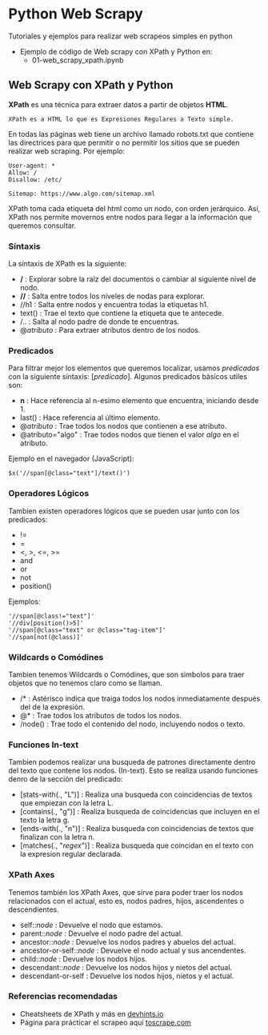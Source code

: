 # Python Web Scrapy
Tutoriales y ejemplos para realizar web scrapeos simples en python

* Ejemplo de código de Web scrapy con XPath y Python en:
    * 01-web_scrapy_xpath.ipynb

## Web Scrapy con XPath y Python

**XPath** es una técnica para extraer datos a partir de objetos **HTML**. 

    XPath es a HTML lo que es Expresiones Regulares a Texto simple.
    
En todas las páginas web tiene un archivo llamado robots.txt que contiene las directrices para que permitir o no permitir los sitios que se pueden realizar web scraping. Por ejemplo:

```
User-agent: *
Allow: /
Disallow: /etc/

Sitemap: https://www.algo.com/sitemap.xml
```

XPath toma cada etiqueta del html como un nodo, con orden jerárquico. Así, XPath nos permite movernos entre nodos para llegar a la información que queremos consultar.

### Síntaxis

La síntaxis de XPath es la siguiente:

+ **/** : Explorar sobre la raíz del documentos o cambiar al siguiente nivel de nodo.
+ **//** : Salta entre todos los niveles de nodas para explorar.
+ //h1 : Salta entre nodos y encuentra todas la etiquetas h1.
+ text() : Trae el texto que contiene la etiqueta que te antecede.
+ /.. : Salta al nodo padre de donde te encuentras.
+ @*atributo* : Para extraer atributos dentro de los nodos.

### Predicados
Para filtrar mejor los elementos que queremos localizar, usamos *predicados* con la siguiente síntaxis: [*predicado*]. Algunos predicados básicos utiles son:

+ **n** : Hace referencia al n-esimo elemento que encuentra, iniciando desde 1.
+ last() : Hace referencia al último elemento.
+ @*atributo* : Trae todos los nodos que contienen a ese atributo.
+ @atributo="algo" : Trae todos nodos que tienen el valor *algo* en el atributo.

Ejemplo en el navegador (JavaScript):
```
$x('//span[@class="text"]/text()')
```

### Operadores Lógicos
Tambien existen operadores lógicos que se pueden usar junto con los predicados:
+ !=
+ =
+ <, >, <=, >=
+ and
+ or
+ not
+ position()

Ejemplos:
```
'//span[@class!="text"]'
'//div[position()>5]'
'//span[@class="text" or @class="tag-item"]'
'//span[not(@class)]'
```

### Wildcards o Comódines
Tambien tenemos Wildcards o Comódines, que son simbolos para traer objetos que no tenemos claro como se llaman.
+ /* : Astérisco indica que traiga todos los nodos inmediatamente después del de la expresión.
+ @* : Trae todos los atributos de todos los nodos.
+ /node() : Trae todo el contenido del nodo, incluyendo nodos o texto.

### Funciones In-text
Tambien podemos realizar una busqueda de patrones directamente dentro del texto que contene los nodos. (In-text). Esto se realiza usando funciones denro de la sección del predicado:
+ [stats-with(., "L")] : Realiza una busqueda con coincidencias de textos que empiezan con la letra L.
+ [contains(., "g")] : Realiza busqueda de coincidencias que incluyen en el texto la letra g.
+ [ends-with(., "n")] : Realiza busqueda con coincidencias de textos que finalizan con la letra n.
+ [matches(., "*regex*")] : Realiza busqueda que coincidan en el texto con la expresion regular declarada.

### XPath Axes
Tenemos también los XPath Axes, que sirve para poder traer los nodos relacionados con el actual, esto es, nodos padres, hijos, ascendentes o descendientes.

+ self::*node* : Devuelve el nodo que estamos.
+ parent::*node* : Devuelve el nodo padre del actual.
+ ancestor::*node* : Devuelve los nodos padres y abuelos del actual.
+ ancestor-or-self::*node* : Devuelve el nodo actual y sus ancendentes.
+ child::*node* : Devuelve los nodos hijos.
+ descendant::*node* : Devuelve los nodos hijos y nietos del actual.
+ descendant-or-self : Devuelve los nodos hijos, nietos y el actual.

### Referencias recomendadas
+ Cheatsheets de XPath y más en [devhints.io](https://devhints.io/xpath)
+ Página para prácticar el scrapeo aquí [toscrape.com](http://toscrape.com)